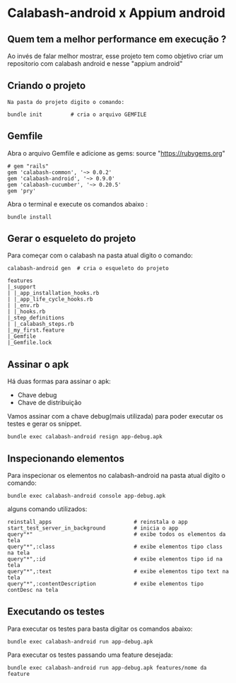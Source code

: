 #  Calabash-android x Appium android

## Quem tem a melhor performance em execução ?

Ao invés de falar melhor mostrar, esse projeto tem como objetivo 
criar um repositorio com calabash android e nesse "appium android"

## Criando o projeto

    Na pasta do projeto digito o comando:
```
bundle init         # cria o arquivo GEMFILE
```

## Gemfile

Abra o arquivo Gemfile e adicione as gems:
source "https://rubygems.org"
```
# gem "rails"
gem 'calabash-common', '~> 0.0.2'
gem 'calabash-android', '~> 0.9.0'
gem 'calabash-cucumber', '~> 0.20.5'
gem 'pry'
```

Abra o terminal e execute os comandos abaixo :
```
bundle install      
```

## Gerar o esqueleto do projeto
    
Para começar com o calabash na pasta atual digito o comando:
```
calabash-android gen  # cria o esqueleto do projeto

features
|_support
| |_app_installation_hooks.rb
| |_app_life_cycle_hooks.rb
| |_env.rb
| |_hooks.rb
|_step_definitions
| |_calabash_steps.rb
|_my_first.feature
|_Gemfile
|_Gemfile.lock
```
## Assinar o apk

Há duas formas para assinar o apk:
- Chave debug
- Chave de distribuição

Vamos assinar com a chave debug(mais utilizada) para poder executar os testes e gerar os snippet.
```
bundle exec calabash-android resign app-debug.apk
```

## Inspecionando elementos

Para inspecionar os elementos no calabash-android na pasta atual digito o comando:
```
bundle exec calabash-android console app-debug.apk
```
alguns comando utilizados:
```
reinstall_apps                          # reinstala o app
start_test_server_in_background         # inicia o app
query"*"                                # exibe todos os elementos da tela
query"*",:class                         # exibe elementos tipo class na tela
query"*",:id                            # exibe elementos tipo id na tela
query"*",:text                          # exibe elementos tipo text na tela
query"*",:contentDescription            # exibe elementos tipo contDesc na tela
```
## Executando os testes

Para executar os testes para basta digitar os comandos abaixo:
```
bundle exec calabash-android run app-debug.apk
```

Para executar os testes passando uma feature desejada:
```
bundle exec calabash-android run app-debug.apk features/nome da feature
```







